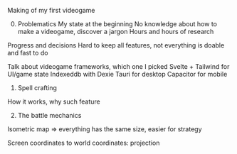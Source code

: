 Making of my first videogame

0) Problematics
My state at the beginning 
No knowledge about how to make a videogame, discover a jargon
Hours and hours of research

Progress and decisions
Hard to keep all features, not everything is doable and fast to do

Talk about videogame frameworks, which one I picked
Svelte + Tailwind for UI/game state
Indexeddb with Dexie
Tauri for desktop
Capacitor for mobile

1) Spell crafting

How it works, why such feature

2) The battle mechanics

Isometric map
=> everything has the same size, easier for strategy

Screen coordinates to world coordinates: projection


